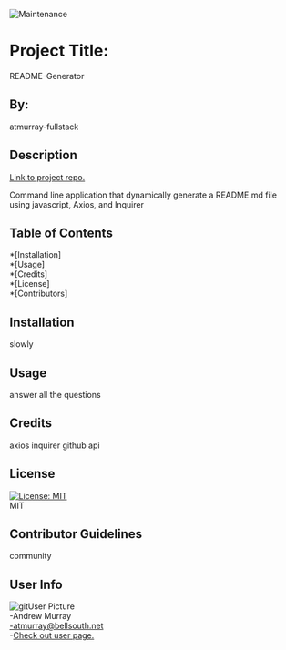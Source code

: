 
![Maintenance](https://img.shields.io/maintenance/no/2020?style=for-the-badge)

# Project Title: 
README-Generator

## By:
atmurray-fullstack

## Description
[Link to project repo.](https://github.com/atmurray-fullstack/README-Generator)

Command line application that dynamically generate a README.md file using javascript, Axios, and Inquirer



## Table of Contents

*[Installation]  
*[Usage]  
*[Credits]  
*[License]  
*[Contributors]  

## Installation
slowly

## Usage
answer all the questions 

## Credits
axios
 inquirer
 github api

## License
[![License: MIT](https://img.shields.io/badge/License-MIT-yellow.svg)](https://opensource.org/licenses/MIT)<br>MIT

## Contributor Guidelines
community

## User Info
![gitUser Picture](https://avatars3.githubusercontent.com/u/57961866?v=4)  
-Andrew Murray  
-atmurray@bellsouth.net  
-[Check out user page.](undefined)
